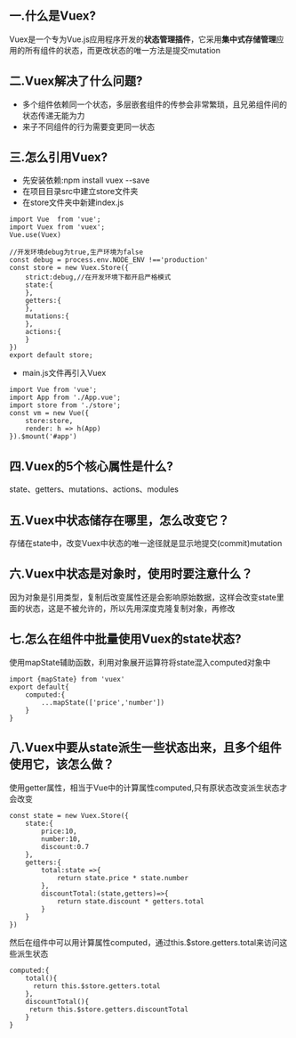 ## 一.什么是Vuex?
Vuex是一个专为Vue.js应用程序开发的**状态管理插件**，它采用**集中式存储管理**应用的所有组件的状态，而更改状态的唯一方法是提交mutation  
## 二.Vuex解决了什么问题?
* 多个组件依赖同一个状态，多层嵌套组件的传参会非常繁琐，且兄弟组件间的状态传递无能为力
* 来子不同组件的行为需要变更同一状态
## 三.怎么引用Vuex?
* 先安装依赖:npm install vuex --save
* 在项目目录src中建立store文件夹
* 在store文件夹中新建index.js
````
import Vue  from 'vue';
import Vuex from 'vuex';
Vue.use(Vuex)

//开发环境debug为true,生产环境为false
const debug = process.env.NODE_ENV !=='production'
const store = new Vuex.Store({
    strict:debug,//在开发环境下都开启严格模式
    state:{
    },
    getters:{
    },
    mutations:{
    },
    actions:{
    }
})
export default store;
````
* main.js文件再引入Vuex
````
import Vue from 'vue';
import App from './App.vue';
import store from './store';
const vm = new Vue({
    store:store,
    render: h => h(App)
}).$mount('#app')
````
## 四.Vuex的5个核心属性是什么?
state、getters、mutations、actions、modules
## 五.Vuex中状态储存在哪里，怎么改变它？
存储在state中，改变Vuex中状态的唯一途径就是显示地提交(commit)mutation
## 六.Vuex中状态是对象时，使用时要注意什么？
因为对象是引用类型，复制后改变属性还是会影响原始数据，这样会改变state里面的状态，这是不被允许的，所以先用深度克隆复制对象，再修改
## 七.怎么在组件中批量使用Vuex的state状态?
使用mapState辅助函数，利用对象展开运算符将state混入computed对象中
````
import {mapState} from 'vuex'
export default{
    computed:{
        ...mapState(['price','number'])
    }
}
````
## 八.Vuex中要从state派生一些状态出来，且多个组件使用它，该怎么做？
使用getter属性，相当于Vue中的计算属性computed,只有原状态改变派生状态才会改变
````
const state = new Vuex.Store({
    state:{
        price:10,
        number:10,
        discount:0.7
    },
    getters:{
        total:state =>{
            return state.price * state.number
        },
        discountTotal:(state,getters)=>{
            return state.discount * getters.total
        }
    }
})
````
然后在组件中可以用计算属性computed，通过this.$store.getters.total来访问这些派生状态
````
computed:{
    total(){
      return this.$store.getters.total
    },
    discountTotal(){
     return this.$store.getters.discountTotal
    }
}
````
